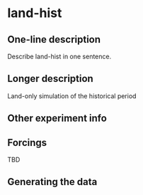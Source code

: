 <!--- This file contains a number of sections -->
<!--- They are bounded by comments like this -->
<!--- Do not edit these sections by hand -->
<!--- Start title -->
# land-hist
<!--- End title -->

## One-line description

<!--- Start one-line-description -->
Describe land-hist in one sentence.
<!--- End one-line-description -->

## Longer description

<!--- Start longer-description -->
Land-only simulation of the historical period
<!--- End longer-description -->

## Other experiment info

<!--- Start other-experiment-info -->
<!--- End other-experiment-info -->

## Forcings

<!--- Start forcings -->
TBD
<!--- End forcings -->

## Generating the data

<!--- TODO: auto-generate this -->
